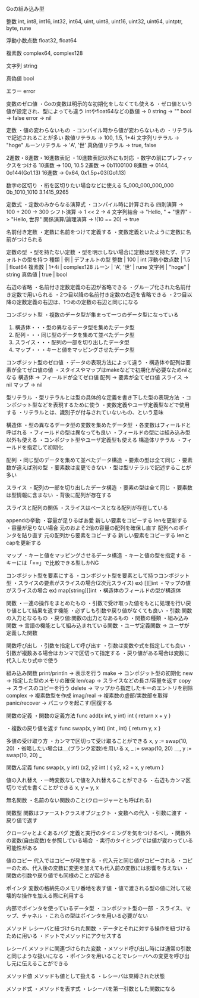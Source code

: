 Goの組み込み型

整数
int, int8, int16, int32, int64, uint, uint8, uint16, uint32, uint64, uintptr, byte, rune

浮動小数点数
float32, float64

複素数
complex64, complex128

文字列
string

真偽値
bool

エラー
error


変数のゼロ値
・Goの変数は明示的な初期化をしなくても使える
    ・ゼロ値という値が設定され、型によっても違う
intやfloat64などの数値 -> 0
string -> ""
bool -> false
error -> nil


定数
・値の変わらないもの
・コンパイル時から値が変わらないもの
・リテラルで記述されることが多い
数値リテラル -> 100, 1.5, 1+4i
文字列リテラル -> "hoge"
ルーンリテラル -> 'A', '世'
真偽値リテラル -> true, false


2進数・8進数・16進数表記
・10進数表記以外にも対応
・数字の前にプレフィックスをつける
10進数 -> 100, 10.5
2進数 -> 0b1100100
8進数 -> 0144, 0o144(Go1.13)
16進数 -> 0x64, 0x1.5p+03(Go1.13)


数字の区切り
・桁を区切りたい場合などに使える
5_000_000_000_000
0b_1010_1010
3.1415_9265

定数式
・定数のみからなる演算式
・コンパイル時に計算される
四則演算 -> 100 + 200 -> 300
シフト演算 -> 1 << 2 -> 4
文字列結合 -> "Hello, " + "世界" -> "Hello, 世界"
関係演算/論理演算 -> !(10 == 20) -> true

名前付き定数
・定数に名前をつけて定義する
・変数定義といたように定数に名前がつけられる

定数の型
・型を持たない定数
・型を明示しない場合に定数は型を持たず、デフォルトの型を持つ
種類 | 例 | デフォルトの型
整数 | 100 | int
浮動小数点数 | 1.5 | float64
複素数 | 1+4i | complex128
ルーン | 'A', '世' | rune
文字列 | "hoge" | string
真偽値 | true | bool

右辺の省略
・名前付き定数定義の右辺が省略できる
・グループ化された名前付き定数で用いられる
・2つ目以降の名前付き定数の右辺を省略できる
・2つ目以降の定数定義の右辺は、1つめの定数の右辺と同じになる


コンポジット型
・複数のデータ型が集まって一つのデータ型になっている
1. 構造体・・・型の異なるデータ型を集めたデータ型
2. 配列・・・同じ型のデータを集めて並べたデータ型
3. スライス・・・配列の一部を切り出したデータ型
4. マップ・・・キーと値をマッピングさせたデータ型

コンポジット型のゼロ値
・データの表現方法によって違う
・構造体や配列は要素が全てゼロ値の値
・スタイスやマップはmakeなどで初期化が必要なためnilとなる
構造体 -> フィールドが全てゼロ値
配列 -> 要素が全てゼロ値
スライス -> nil
マップ -> nil

型リテラル
・型リテラルとは型の具体的な定義を書き下した型の表現方法
・コンポジット型などを表現するために使う
・変数定義やユーザ定義型などで使用する
・リテラルとは、識別子が付与されていないもの、という意味

構造体
・型の異なるデータ型の変数を集めたデータ型
・各変数はフィールドと呼ばれる
・フィールドの型は異なっても良い
・フィールドの型には組み込み型以外も使える
・コンポジット型やユーザ定義型も使える
構造体リテラル
・フィールドを指定して初期化

配列
・同じ型のデータを集めて並べたデータ構造
・要素の型は全て同じ
・要素数が違えば別の型
・要素数は変更できない
・型は型リテラルで記述することが多い

スライス
・配列の一部を切り出したデータ構造
・要素の型は全て同じ
・要素数は型情報に含まない
・背後に配列が存在する

スライスと配列の関係
・スライスはベースとなる配列が存在している

appendの挙動
・容量が足りるばあ愛
    新しい要素をコピーする
    lenを更新する
・容量が足りない場合
    元のおよそ2倍の容量の配列を確保し直す
    配列へのポインタを貼り直す
    元の配列から要素をコピーする
    新しい要素をコピーする
    lenとcapを更新する

マップ
・キーと値をマッピングさせるデータ構造
・キーと値の型を指定する
・キーには「==」で比較できる型しかNG

コンポジット型を要素にする
・コンポジット型を要素として持つコンポジット型
・スライスの要素がスライスの場合(2次元スライス) ex) [][]int
・マップの値がスライスの場合 ex) map[string][]int
・構造体のフィールドの型が構造体

関数
・一連の操作をまとめたもの
・引数で受け取った値をもとに処理を行い戻り値として結果を返す機能
・必ずしも引数や戻り値がなくても良い
・引数:関数の入力となるもの
・戻り値:関数の出力となあるもの
・関数の種類
・組み込み関数 -> 言語の機能として組み込まれている関数
・ユーザ定義関数 -> ユーザが定義した関数

関数呼び出し
・引数を指定して呼び出す
・引数は変数や式を指定しても良い
・引数が複数ある場合はカンマで区切って指定する
・戻り値がある場合は変数に代入したり式中で使う

組み込み関数
print/println -> 表示を行う
make -> コンポジット型の初期化
new -> 指定した型のメモリの確保
len/cap -> スライスなどの長さ/容量を返す
copy -> スライスのコピーを行う
delete -> マップから指定したキーのエントリを削除
complex -> 複素数型を作成
imag/real -> 複素数の虚部/実数部を取得
panic/recover -> パニックを起こす/回復する

関数の定義
・関数の定義方法
func add(x int, y int) int {
    return x + y
}

・複数の戻り値を返す
func swap(x, y int) (int , int) {
    return y, x
}

多値の受け取り方
・カンマで区切って受け取ることができる
x, y := swap(10, 20)
・省略したい場合は＿(ブランク変数)を用いる
x, _ := swap(10, 20)
＿, y := swap(10, 20) _

関数ん定義
func swap(x, y int) (x2, y2 int ) {
    y2, x2 = x, y
    return
}

値の入れ替え
・一時変数なしで値を入れ替えることができる
・右辺もカンマ区切りで式を書くことができる
x, y = y, x

無名関数
・名前のない関数のこと(クロージャーとも呼ばれる)

関数型
関数はファーストクラスオブジェクト
・変数への代入
・引数に渡す
・戻り値で返す

クロージャとよくあるバグ
定義と実行のタイミングを気をつけるべし
・関数外の変数(自由変数)を参照している場合
・実行のタイミングでは値が変わっている可能性がある

値のコピー
代入ではコピーが発生する
・代入元と同じ値がコピーされる
・コピーのため、代入後の変数に変更を加えても代入前の変数には影響を与えない
・関数の引数や戻り値でも同様のことが起きる

ポインタ
変数の格納先のメモリ番地を表す値
・値で渡される型の値に対して破壊的な操作を加える際に利用する

内部でポインタを使っているデータ型
・コンポジット型の一部
    ・スライス、マップ、チャネル
・これらの型はポインタを用いる必要がない

メソッド
レシーバと紐づけられた関数
・データとそれに対する操作を紐づけるために用いる
・ドットでメソッドにアクセスする

レシーバ
メソッドに関連づけられた変数
・メソッド呼び出し時には通常の引数と同じような扱いになる
・ポインタを用いることでレシーバへの変更を呼び出し元に伝えることができる

メソッド値
メソッドも値として扱える
・レシーバは束縛された状態

メソッド式
・メソッドを表す式
・レシーバを第一引数とした関数になる

